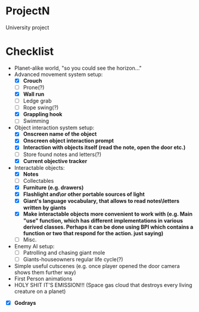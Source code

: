 # ProjectN

University project

# Checklist

- Planet-alike world, "so you could see the horizon..."
- Advanced movement system setup:
  * [x] **Crouch** 
  * [ ] Prone(?)
  * [x] **Wall run** 
  * [ ] Ledge grab
  * [ ] Rope swing(?)
  * [x] **Grappling hook** 
  * [ ] Swimming
- Object interaction system setup:
  * [x] **Onscreen name of the object** 
  * [x] **Onscreen object interaction prompt** 
  * [x] **Interaction with objects itself (read the note, open the door etc.)**
  * [ ] Store found notes and letters(?)
  * [x] **Current objective tracker**
- Interactable objects:
  * [x] **Notes**
  * [ ] Collectables
  * [x] **Furniture (e.g. drawers)**
  * [x] **Flashlight and\or other portable sources of light**
  * [x] **Giant's language vocabulary, that allows to read notes\letters written by giants**
  * [x] **Make interactable objects more convenient to work with (e.g. Main "use" function, which has different implementations in various derived classes. Perhaps it can be done using BPI which contains a function or two that respond for the action. just saying)**
  * [ ] Misc.
- Enemy AI setup:
  * [ ] Patrolling and chasing giant mole
  * [ ] Giants-houseowners regular life cycle(?)
- Simple useful cutscenes (e.g. once player opened the door camera shows them further way)
- First Person animations
- HOLY SHIT IT'S EMISSION!!! (Space gas cloud that destroys every living creature on a planet)
- [x] **Godrays**
